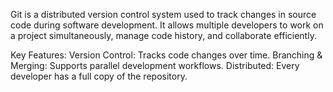 Git is a distributed version control system used to track changes in source code during software development. It allows multiple developers to work on a project simultaneously, manage code history, and collaborate efficiently.

Key Features:
Version Control: Tracks code changes over time.
Branching & Merging: Supports parallel development workflows.
Distributed: Every developer has a full copy of the repository.


